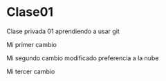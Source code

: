 # Clase01
Clase privada 01 aprendiendo a usar git

Mi primer cambio 

Mi segundo cambio modificado preferencia a la nube

Mi tercer cambio
